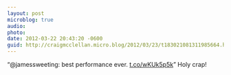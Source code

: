 ```yaml
---
layout: post
microblog: true
audio: 
photo: 
date: 2012-03-22 20:43:20 -0600
guid: http://craigmcclellan.micro.blog/2012/03/23/t183021081311985664.html
---
```

“@jamessweeting: best performance ever. [t.co/wKUk5p5k](http://t.co/wKUk5p5k)” Holy crap!
